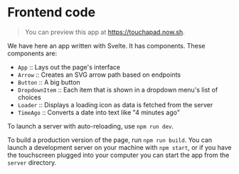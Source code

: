 # Frontend code

> You can preview this app at https://touchapad.now.sh.

We have here an app written with Svelte. It has components. These components are:
- `App` :: Lays out the page's interface
- `Arrow` :: Creates an SVG arrow path based on endpoints
- `Button` :: A big button
- `DropdownItem` :: Each item that is shown in a dropdown menu's list of choices
- `Loader` :: Displays a loading icon as data is fetched from the server
- `TimeAgo` :: Converts a date into text like "4 minutes ago"

To launch a server with auto-reloading, use `npm run dev`.

To build a production version of the page, run `npm run build`. You can launch a development server on your machine with `npm start`, or if you have the touchscreen plugged into your computer you can start the app from the `server` directory.
